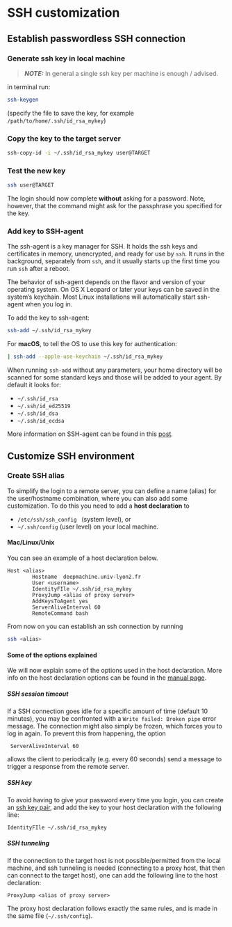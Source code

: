 # SSH customization

## Establish passwordless SSH connection

### Generate ssh key in local machine
>**_NOTE:_**  In general a single ssh key per machine is enough / advised.

in terminal run:
```sh
ssh-keygen
```
(specify the file to save the key, for example `/path/to/home/.ssh/id_rsa_mykey`)

### Copy the key to the target server
```sh
ssh-copy-id -i ~/.ssh/id_rsa_mykey user@TARGET
```

### Test the new key
```sh
ssh user@TARGET
```
The login should now complete **without** asking for a password. Note, however, that the command might ask for the passphrase you specified for the key.

### Add key to SSH-agent
The ssh-agent is a key manager for SSH. It holds the ssh keys and certificates in memory, unencrypted, and ready for use by `ssh`.  It runs in the background, separately from `ssh`, and it usually starts up the first time you run `ssh` after a reboot.

The behavior of ssh-agent depends on the flavor and version of your operating system. On OS X Leopard or later your keys can be saved in the system’s keychain. Most Linux installations will automatically start ssh-agent when you log in.

To add the key to ssh-agent:
```sh
ssh-add ~/.ssh/id_rsa_mykey
```
For **macOS**, to tell the OS to use this key for authentication:
```sh
| ssh-add --apple-use-keychain ~/.ssh/id_rsa_mykey
```

When running `ssh-add` without any parameters, your home directory will be scanned for some standard keys and those will be added to your agent. By default it looks for:
- `~/.ssh/id_rsa`
- `~/.ssh/id_ed25519`
- `~/.ssh/id_dsa`
- `~/.ssh/id_ecdsa`

More information on SSH-agent can be found in this [post](https://smallstep.com/blog/ssh-agent-explained/).

## Customize SSH environment

### Create SSH alias
To simplify the login to a remote server, you can define a name (alias) for the user/hostname combination, where you can also add some customization. To do this you need to add a **host declaration** to
- `/etc/ssh/ssh_config ` (system level), or
- `~/.ssh/config` (user level)
on your local machine.

#### Mac/Linux/Unix
You can see an example of a host declaration below.

```
Host <alias>
        Hostname  deepmachine.univ-lyon2.fr
        User <username>
        IdentityFIle ~/.ssh/id_rsa_mykey
        ProxyJump <alias of proxy server>
        AddKeysToAgent yes
        ServerAliveInterval 60
        RemoteCommand bash
```

From now on you can establish an ssh connection by running
```sh
ssh <alias>
```

#### Some of the options explained
We will now explain some of the options used in the host declaration. More info on the host declaration options can be found in the [manual page](https://linux.die.net/man/5/ssh_config).

##### SSH session timeout
If a SSH connection goes idle for a specific amount of time (default 10 minutes), you may be confronted with a `Write failed: Broken pipe` error message. The connection might also simply be frozen, which forces you to log in again. To prevent this from happening, the option
```
 ServerAliveInterval 60
```
allows the client to periodically (e.g. every 60 seconds) send a message to trigger a response from the remote server.

##### SSH key
To avoid having to give your password every time you login, you can create an [ssh key pair](#establish-passwordless-ssh-connection), and add the key to your host declaration with the following line:
```
IdentityFIle ~/.ssh/id_rsa_mykey
```

##### SSH tunneling
If the connection to the target host is not possible/permitted from the local machine, and ssh tunneling is needed (connecting to a proxy host, that then can connect to the target host), one can add the following line to the host declaration:
```
ProxyJump <alias of proxy server>
```
The proxy host declaration follows exactly the same rules, and is made in the same file (`~/.ssh/config`).
